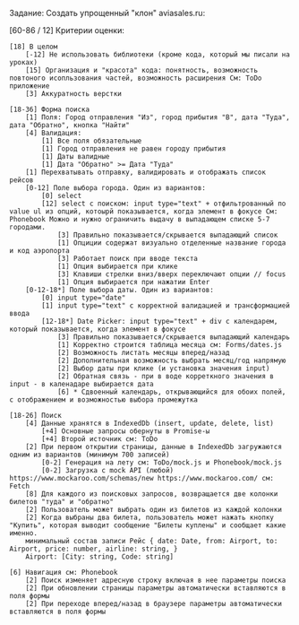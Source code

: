 Задание: Создать упрощенный "клон" aviasales.ru:

[60-86 / 12] Критерии оценки:

    [18] В целом
        [-12] Не использовать библиотеки (кроме кода, который мы писали на уроках)
        [15] Организация и "красота" кода: понятность, возможность повтоного исопльзования частей, возможность расширения См: ToDo приложение
        [3] Аккуратность верстки

    [18-36] Форма поиска
        [1] Поля: Город отправления "Из", город прибытия "В", дата "Туда", дата "Обратно", кнопка "Найти"
        [4] Валидация:
            [1] Все поля обязательные
            [1] Город отправления не равен городу прибытия
            [1] Даты валидные
            [1] Дата "Обратно" >= Дата "Туда"
        [1] Перехватывать отправку, валидировать и отображать список рейсов
        [0-12] Поле выбора города. Один из вариантов:
            [0] select
            [12] select с поиском: input type="text" + отфильтрованный по value ul из опций, котоырй показывается, когда элемент в фокусе См: Phonebook Можно и нужно ограничить выдачу в выпадающем списке 5-7 городами.
                [3] Правильно показывается/cкрывается выпадающий список
                [1] Опциции содержат визуально отделенные название города и код аэропорта
                [3] Работает поиск при вводе текста
                [1] Опция выбирается при клике
                [3] Клавиши стрелки вниз/вверх переключают опции // focus
                [1] Опция выбирается при нажатии Enter
        [0-12-18*] Поле выбора даты. Один из вариантов:
            [0] input type="date"
            [1] input type="text" с корректной валидацией и трансформацией ввода
            [12-18*] Date Picker: input type="text" + div с календарем, который показывается, когда элемент в фокусе
                [3] Правильно показывается/cкрывается выпадающий календарь
                [1] Корректно строится таблица месяца см: Forms/dates.js
                [2] Возможность листать месяцы вперед/назад
                [2] Дополнительная возможность выбрать месяц/год напрямую
                [2] Выбор даты при клике (и установка значения input)
                [2] Обратная связь - при в воде корреткного значения в input - в каленадаре выбирается дата
                [6] * Сдвоенный календарь, открывающийся для обоих полей, с отображением и возможностью выбора промежутка

    [18-26] Поиск
        [4] Данные хранятся в IndexedDb (insert, update, delete, list)
            [+4] Основные запросы обернуты в Promise-ы
            [+4] Второй источник см: ToDo
        [2] При первом открытии страницы, данные в IndexedDb загружаются одним из вариантов (минимум 700 записей)
            [0-2] Генерация на лету см: ToDo/mock.js и Phonebook/mock.js
            [0-2] Загрузка с mock API (любой) https://www.mockaroo.com/schemas/new https://www.mockaroo.com/ см: Fetch
        [8] Для каждого из поисковых запросов, возвращается две колонки билетов "туда" и "обратно"
        [2] Пользователь может выбрать один из билетов из каждой колонки
        [2] Когда выбраны два билета, пользователь может нажать кнопку "Купить", которая выводит сообщение "Билеты куплены" и сообщает какие именно.
        минимальный состав записи Рейс { date: Date, from: Airport, to: Airport, price: number, airline: string, }
        Airport: [City: string, Code: string]

    [6] Навигация см: Phonebook
        [2] Поиск изменяет адресную строку включая в нее параметры поиска
        [2] При обновлении страницы параметры автоматически вставляются в поля формы
        [2] При переходе вперед/назад в браузере параметры автоматически вставляются в поля формы

